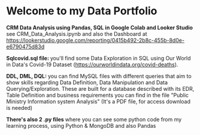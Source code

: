 # Welcome to my Data Portfolio

<b> CRM Data Analysis using Pandas, SQL in Google Colab and Looker Studio </b> see CRM_Data_Analysis.ipynb and also the Dashboard at https://lookerstudio.google.com/reporting/0415b492-2b8c-455b-8d0e-e6790475d83d

<b> Sqlcovid.sql file: </b> you'll find some Data Exploration in SQL using Our World in Data's Covid-19 Dataset (https://ourworldindata.org/covid-deaths).

<b> DDL, DML, DQL: </b> you can find MySQL files with different queries that aim to show skills regarding Data Definition, Data Manipulation and Data Querying/Exploration. These are built for a database described with its EDR, Table Definition and business requirements you can find in the file "Public Ministry Information system Analysis" (It's a PDF file, for access download is needed)

<b> There's also 2 .py files </b> where you can see some python code from my learning process, using Python & MongoDB and also Pandas
